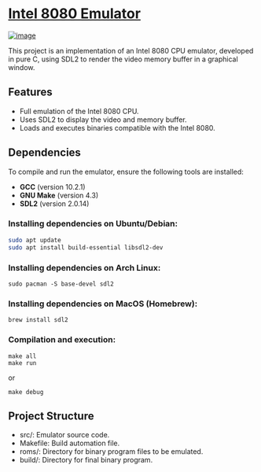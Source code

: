 # [Intel 8080 Emulator](https://pt.wikipedia.org/wiki/Intel_8080)

[![image](https://github.com/user-attachments/assets/1a9050c6-51a8-47bf-a0f6-b0eed3034a56)](https://pt.wikipedia.org/wiki/Intel_8080)

This project is an implementation of an Intel 8080 CPU emulator, developed in pure C, using SDL2 to render the video memory buffer in a graphical window.

## Features

- Full emulation of the Intel 8080 CPU.
- Uses SDL2 to display the video and memory buffer.
- Loads and executes binaries compatible with the Intel 8080.

## Dependencies

To compile and run the emulator, ensure the following tools are installed:

- **GCC** (version 10.2.1)
- **GNU Make** (version 4.3)
- **SDL2** (version 2.0.14)

### Installing dependencies on Ubuntu/Debian:
```bash
sudo apt update
sudo apt install build-essential libsdl2-dev
```

### Installing dependencies on Arch Linux:
```
sudo pacman -S base-devel sdl2
```

### Installing dependencies on MacOS (Homebrew):
```
brew install sdl2
```

### Compilation and execution:
```
make all
make run
```
or
```
make debug
```

## Project Structure
- src/: Emulator source code.
- Makefile: Build automation file.
- roms/: Directory for binary program files to be emulated.
- build/: Directory for final binary program.
